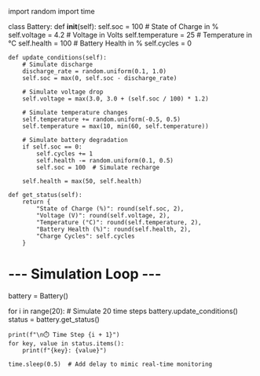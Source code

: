 import random
import time

class Battery:
    def __init__(self):
        self.soc = 100  # State of Charge in %
        self.voltage = 4.2  # Voltage in Volts
        self.temperature = 25  # Temperature in °C
        self.health = 100  # Battery Health in %
        self.cycles = 0

    def update_conditions(self):
        # Simulate discharge
        discharge_rate = random.uniform(0.1, 1.0)
        self.soc = max(0, self.soc - discharge_rate)

        # Simulate voltage drop
        self.voltage = max(3.0, 3.0 + (self.soc / 100) * 1.2)

        # Simulate temperature changes
        self.temperature += random.uniform(-0.5, 0.5)
        self.temperature = max(10, min(60, self.temperature))

        # Simulate battery degradation
        if self.soc == 0:
            self.cycles += 1
            self.health -= random.uniform(0.1, 0.5)
            self.soc = 100  # Simulate recharge

        self.health = max(50, self.health)

    def get_status(self):
        return {
            "State of Charge (%)": round(self.soc, 2),
            "Voltage (V)": round(self.voltage, 2),
            "Temperature (°C)": round(self.temperature, 2),
            "Battery Health (%)": round(self.health, 2),
            "Charge Cycles": self.cycles
        }


# --- Simulation Loop ---
battery = Battery()

for i in range(20):  # Simulate 20 time steps
    battery.update_conditions()
    status = battery.get_status()

    print(f"\n⏱️ Time Step {i + 1}")
    for key, value in status.items():
        print(f"{key}: {value}")

    time.sleep(0.5)  # Add delay to mimic real-time monitoring

